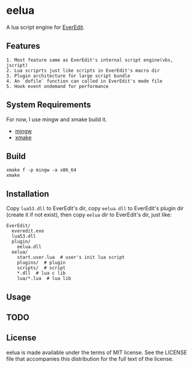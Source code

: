 eelua
=====

A lua script engine for [EverEdit](http://www.everedit.net/).

Features
--------

    1. Most feature same as EverEdit's internal script engine(vbs, jscript)
    2. Lua scriprts just like scripts in EverEdit's macro dir
    3. Plugin architecture for large script bundle
    4. An `dofile` function can called in EverEdit's mode file
    5. Hook event ondemand for performance

System Requirements
-------------------

For now, I use mingw and xmake build it.

- [mingw](http://www.mingw.org/)
- [xmake](http://xmake.io/)

Build
-----

```
xmake f -p mingw -a x86_64
xmake
```

Installation
------------

Copy `lua53.dll` to EverEdit's dir, copy `eelua.dll` to EverEdit's plugin dir (create it if not exist), then
copy `eelua` dir to EverEdit's dir, just like:

```
EverEdit/
  everedit.exe
  lua53.dll
  plugin/
    eelua.dll
  eelua/
    start.user.lua  # user's init lua script
    plugins/  # plugin
    scripts/  # script
    *.dll  # lua c lib
    lua/*.lua  # lua lib
```

Usage
-----

TODO
----

License
-------

eelua is made available under the terms of MIT license. See the LICENSE file that accompanies this distribution for the full text of the license.

